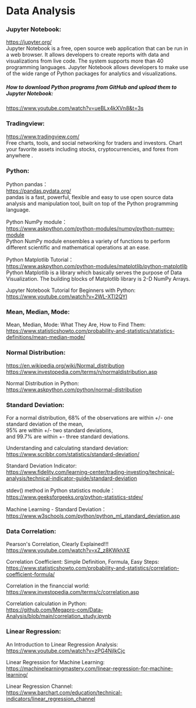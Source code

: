 # Data Analysis

### Jupyter Notebook:  
https://jupyter.org/  
Jupyter Notebook is a free, open source web application that can be run in a web browser. It allows developers to create reports with data and visualizations from live code. The system supports more than 40 programming languages. Jupyter Notebook allows developers to make use of the wide range of Python packages for analytics and visualizations. 

##### How to download Python programs from GitHub and upload them to Jupyter Notebook:  
https://www.youtube.com/watch?v=ueBLx4kXVn8&t=3s

### Tradingview:  
https://www.tradingview.com/  
Free charts, tools, and social networking for traders and investors. Chart your favorite assets including stocks, cryptocurrencies, and forex from anywhere .

### Python:  

Python pandas：  
https://pandas.pydata.org/   
pandas is a fast, powerful, flexible and easy to use open source data analysis and manipulation tool,
built on top of the Python programming language.

Python NumPy module：  
https://www.askpython.com/python-modules/numpy/python-numpy-module  
Python NumPy module ensembles a variety of functions to perform different scientific and mathematical operations at an ease.

Python Matplotlib Tutorial：  
https://www.askpython.com/python-modules/matplotlib/python-matplotlib  
Python Matplotlib is a library which basically serves the purpose of Data Visualization. The building blocks of Matplotlib library is 2-D NumPy Arrays.

Jupyter Notebook Tutorial for Beginners with Python:  
https://www.youtube.com/watch?v=2WL-XTl2QYI

### Mean, Median, Mode:

Mean, Median, Mode: What They Are, How to Find Them:  
https://www.statisticshowto.com/probability-and-statistics/statistics-definitions/mean-median-mode/

### Normal Distribution:

https://en.wikipedia.org/wiki/Normal_distribution  
https://www.investopedia.com/terms/n/normaldistribution.asp

Normal Distribution in Python:  
https://www.askpython.com/python/normal-distribution

### Standard Deviation:

For a normal distribution, 68% of the observations are within +/- one standard deviation of the mean,   
95% are within +/- two standard deviations,   
and 99.7% are within +- three standard deviations.

Understanding and calculating standard deviation:  
https://www.scribbr.com/statistics/standard-deviation/

Standard Deviation Indicator:  
https://www.fidelity.com/learning-center/trading-investing/technical-analysis/technical-indicator-guide/standard-deviation

stdev() method in Python statistics module：  
https://www.geeksforgeeks.org/python-statistics-stdev/

Machine Learning - Standard Deviation：  
https://www.w3schools.com/python/python_ml_standard_deviation.asp


### Data Correlation:  

Pearson's Correlation, Clearly Explained!!!  
https://www.youtube.com/watch?v=xZ_z8KWkhXE

Correlation Coefficient: Simple Definition, Formula, Easy Steps:  
https://www.statisticshowto.com/probability-and-statistics/correlation-coefficient-formula/

Correlation in the financcial world:  
https://www.investopedia.com/terms/c/correlation.asp  

Correlation calculation in Python:  
https://github.com/Megapro-com/Data-Analysis/blob/main/correlation_study.ipynb


### Linear Regression:

An Introduction to Linear Regression Analysis:  
https://www.youtube.com/watch?v=zPG4NjIkCjc

Linear Regression for Machine Learning:  
https://machinelearningmastery.com/linear-regression-for-machine-learning/

Linear Regression Channel:  
https://www.barchart.com/education/technical-indicators/linear_regression_channel
